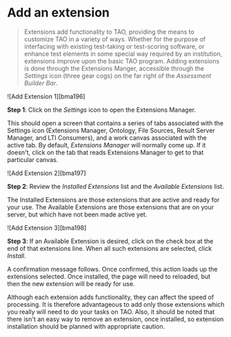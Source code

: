# Add an extension


>Extensions add functionality to TAO, providing the means to customize TAO in a variety of ways. Whether for the purpose of interfacing with existing test-taking or test-scoring software, or enhance test elements in some special way required by an institution, extensions improve upon the basic TAO program. Adding extensions is done through the Extensions Manger, accessible through the *Settings* icon (three gear cogs) on the far right of the *Assessment Builder Bar*.

![Add Extension 1][bma196]

**Step 1**: Click on the *Settings* icon to open the Extensions Manager.

This should open a screen that contains a series of tabs associated with the Settings icon (Extensions Manager, Ontology, File Sources, Result Server Manager, and LTI Consumers), and a work canvas associated with the active tab. By default, *Extensions Manager* will normally come up. If it doesn't, click on the tab that reads Extensions Manager to get to that particular canvas.

![Add Extension 2][bma197]

**Step 2**: Review the *Installed Extensions* list and the *Available Extensions* list.

The Installed Extensions are those extensions that are active and ready for your use. The Available Extensions are those extensions that are on your server, but which have not been made active yet.

![Add Extension 3][bma198]

**Step 3**: If an Available Extension is desired, click on the check box at the end of that extensions line. When all such extensions are selected, click *Install*.

A confirmation message follows. Once confirmed, this action loads up the extensions selected. Once installed, the page will need to reloaded, but then the new extension will be ready for use. 

Although each extension adds functionality, they can affect the speed of processing. It is therefore advantageous to add only those extensions which you really will need to do your tasks on TAO. Also, it should be noted that there isn't an easy way to remove an extension, once installed, so extension installation should be planned with appropriate caution.


